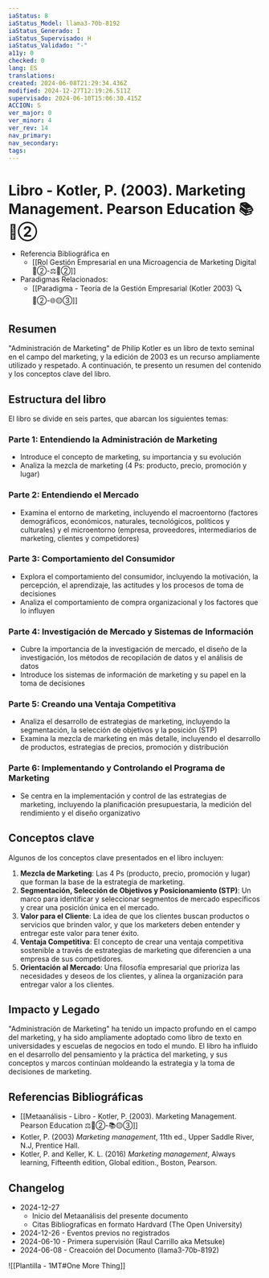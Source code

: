 ```yaml
---
iaStatus: 8
iaStatus_Model: llama3-70b-8192
iaStatus_Generado: I
iaStatus_Supervisado: H
iaStatus_Validado: "-"
a11y: 0
checked: 0
lang: ES
translations: 
created: 2024-06-08T21:29:34.436Z
modified: 2024-12-27T12:19:26.511Z
supervisado: 2024-06-10T15:06:30.415Z
ACCION: S
ver_major: 0
ver_minor: 4
ver_rev: 14
nav_primary: 
nav_secondary: 
tags:
---
```

# Libro - Kotler, P. (2003). Marketing Management. Pearson Education 📚🔴②

* Referencia Bibliográfica en
	* [[Rol Gestión Empresarial en una Microagencia de Marketing Digital 🔴②-⚖️🔴②]]
* Paradigmas Relacionados:
	* [[Paradigma - Teoría de la Gestión Empresarial (Kotler 2003) 🔍️ 🔴②-🌐🟡③]]

## Resumen

"Administración de Marketing" de Philip Kotler es un libro de texto seminal en el campo del marketing, y la edición de 2003 es un recurso ampliamente utilizado y respetado. A continuación, te presento un resumen del contenido y los conceptos clave del libro.

## Estructura del libro

El libro se divide en seis partes, que abarcan los siguientes temas:

### Parte 1: Entendiendo la Administración de Marketing

* Introduce el concepto de marketing, su importancia y su evolución
* Analiza la mezcla de marketing (4 Ps: producto, precio, promoción y lugar)

### Parte 2: Entendiendo el Mercado

* Examina el entorno de marketing, incluyendo el macroentorno (factores demográficos, económicos, naturales, tecnológicos, políticos y culturales) y el microentorno (empresa, proveedores, intermediarios de marketing, clientes y competidores)

### Parte 3: Comportamiento del Consumidor

* Explora el comportamiento del consumidor, incluyendo la motivación, la percepción, el aprendizaje, las actitudes y los procesos de toma de decisiones
* Analiza el comportamiento de compra organizacional y los factores que lo influyen

### Parte 4: Investigación de Mercado y Sistemas de Información

* Cubre la importancia de la investigación de mercado, el diseño de la investigación, los métodos de recopilación de datos y el análisis de datos
* Introduce los sistemas de información de marketing y su papel en la toma de decisiones

### Parte 5: Creando una Ventaja Competitiva

* Analiza el desarrollo de estrategias de marketing, incluyendo la segmentación, la selección de objetivos y la posición (STP)
* Examina la mezcla de marketing en más detalle, incluyendo el desarrollo de productos, estrategias de precios, promoción y distribución

### Parte 6: Implementando y Controlando el Programa de Marketing

* Se centra en la implementación y control de las estrategias de marketing, incluyendo la planificación presupuestaria, la medición del rendimiento y el diseño organizativo

## Conceptos clave

Algunos de los conceptos clave presentados en el libro incluyen:

1. **Mezcla de Marketing**: Las 4 Ps (producto, precio, promoción y lugar) que forman la base de la estrategia de marketing.
2. **Segmentación, Selección de Objetivos y Posicionamiento (STP)**: Un marco para identificar y seleccionar segmentos de mercado específicos y crear una posición única en el mercado.
3. **Valor para el Cliente**: La idea de que los clientes buscan productos o servicios que brinden valor, y que los marketers deben entender y entregar este valor para tener éxito.
4. **Ventaja Competitiva**: El concepto de crear una ventaja competitiva sostenible a través de estrategias de marketing que diferencien a una empresa de sus competidores.
5. **Orientación al Mercado**: Una filosofía empresarial que prioriza las necesidades y deseos de los clientes, y alinea la organización para entregar valor a los clientes.

## Impacto y Legado

"Administración de Marketing" ha tenido un impacto profundo en el campo del marketing, y ha sido ampliamente adoptado como libro de texto en universidades y escuelas de negocios en todo el mundo. El libro ha influido en el desarrollo del pensamiento y la práctica del marketing, y sus conceptos y marcos continúan moldeando la estrategia y la toma de decisiones de marketing.

## Referencias Bibliográficas

* [[Metaanálisis - Libro - Kotler, P. (2003). Marketing Management. Pearson Education ⚖️🔴②-📚🟡③]]
* Kotler, P. (2003) _Marketing management_, 11th ed., Upper Saddle River, N.J, Prentice Hall.
* Kotler, P. and Keller, K. L. (2016) _Marketing management_, Always learning, Fifteenth edition, Global edition., Boston, Pearson.

## Changelog

* 2024-12-27 
	* Inicio del Metaanálisis del presente documento
	* Citas Bibliograficas en formato Hardvard (The Open University)
* 2024-12-26 - Eventos previos no registrados
* 2024-06-10 - Primera supervisión (Raul Carrillo aka Metsuke)
* 2024-06-08 - Creacoión del Documento (llama3-70b-8192)

![[Plantilla - 1MT#One More Thing]]
